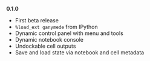 __0.1.0__

* First beta release
* `%load_ext ganymede` from IPython
* Dynamic control panel with menu and tools
* Dynamic notebook console
* Undockable cell outputs
* Save and load state via notebook and cell metadata
